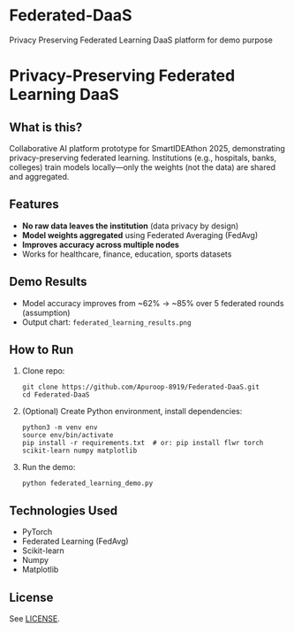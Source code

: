 # Federated-DaaS
Privacy Preserving Federated Learning DaaS platform for demo purpose

# Privacy-Preserving Federated Learning DaaS

## What is this?
Collaborative AI platform prototype for SmartIDEAthon 2025, demonstrating privacy-preserving federated learning. Institutions (e.g., hospitals, banks, colleges) train models locally—only the weights (not the data) are shared and aggregated.

## Features
- **No raw data leaves the institution** (data privacy by design)
- **Model weights aggregated** using Federated Averaging (FedAvg)
- **Improves accuracy across multiple nodes**
- Works for healthcare, finance, education, sports datasets

## Demo Results
- Model accuracy improves from ~62% → ~85% over 5 federated rounds (assumption) 
- Output chart: `federated_learning_results.png`

## How to Run
1. Clone repo:
    ```
    git clone https://github.com/Apuroop-8919/Federated-DaaS.git
    cd Federated-DaaS
    ```
2. (Optional) Create Python environment, install dependencies:
    ```
    python3 -m venv env
    source env/bin/activate
    pip install -r requirements.txt  # or: pip install flwr torch scikit-learn numpy matplotlib
    ```
3. Run the demo:
    ```
    python federated_learning_demo.py
    ```

## Technologies Used
- PyTorch
- Federated Learning (FedAvg)
- Scikit-learn
- Numpy
- Matplotlib


## License
See [LICENSE](LICENSE).
